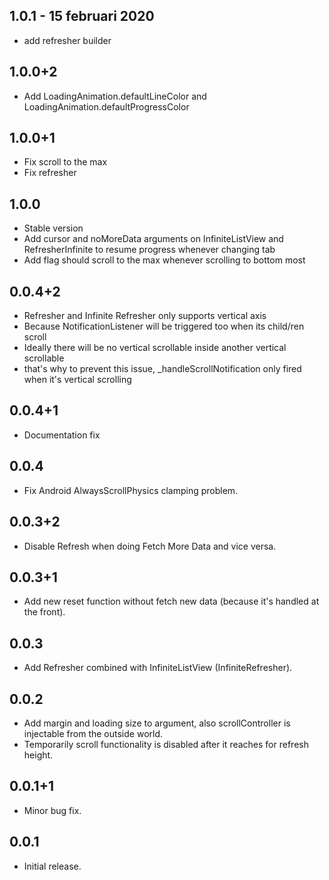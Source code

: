 ## 1.0.1 - 15 februari 2020

* add refresher builder

## 1.0.0+2

* Add LoadingAnimation.defaultLineColor and LoadingAnimation.defaultProgressColor

## 1.0.0+1

* Fix scroll to the max
* Fix refresher

## 1.0.0

* Stable version
* Add cursor and noMoreData arguments on InfiniteListView and RefresherInfinite to resume progress whenever changing tab
* Add flag should scroll to the max whenever scrolling to bottom most

## 0.0.4+2

* Refresher and Infinite Refresher only supports vertical axis
* Because NotificationListener<ScrollNotification> will be triggered too when its child/ren scroll
* Ideally there will be no vertical scrollable inside another vertical scrollable
* that's why to prevent this issue, _handleScrollNotification only fired when it's vertical scrolling

## 0.0.4+1

* Documentation fix

## 0.0.4

* Fix Android AlwaysScrollPhysics clamping problem.

## 0.0.3+2

* Disable Refresh when doing Fetch More Data and vice versa.

## 0.0.3+1

* Add new reset function without fetch new data (because it's handled at the front).

## 0.0.3

* Add Refresher combined with InfiniteListView (InfiniteRefresher).

## 0.0.2

* Add margin and loading size to argument, also scrollController is injectable from the outside world.
* Temporarily scroll functionality is disabled after it reaches for refresh height.

## 0.0.1+1

* Minor bug fix.

## 0.0.1

* Initial release.
